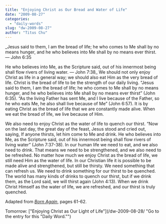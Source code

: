```yaml
---
title: "Enjoying Christ as Our Bread and Water of Life"
date: "2009-08-27"
categories: 
  - "daily-words"
slug: "dw-2009-08-27"
author: "Titus Chu"
---
```


_Jesus said to them, I am the bread of life; he who comes to Me shall by no means hunger, and he who believes into Me shall by no means ever thirst. — John 6:35

He who believes into Me, as the Scripture said, out of his innermost being shall flow rivers of living water. — John 7:38_ We should not only enjoy Christ as life in a general way; we should also eat Him as the very bread of life. Christ is the bread of life to be the strength of our daily living. “Jesus said to them, I am the bread of life; he who comes to Me shall by no means hunger, and he who believes into Me shall by no means ever thirst” (John 6:35). “As the living Father has sent Me, and I live because of the Father, so he who eats Me, he also shall live because of Me” (John 6:57). It is by eating Christ as the bread of life that we are constantly made alive. When we eat the bread of life, we live because of Him.

We also need to enjoy Christ as the water of life to quench our thirst. “Now on the last day, the great day of the feast, Jesus stood and cried out, saying, If anyone thirsts, let him come to Me and drink. He who believes into Me, as the Scripture said, out of his innermost being shall flow rivers of living water” (John 7:37-38). In our human life we need to eat, and we also need to drink. That means we need to be strengthened, and we also need to be refreshed. No matter how much we enjoy Christ as the bread of life, we still need Him as the water of life. In our Christian life it is possible to be made alive and strengthened, but still be thirsty. We need something that can refresh us. We need to drink something for our thirst to be quenched. The world has many kinds of drinks to quench our thirst, but if we drink them, as the Lord said, we will thirst again (John 4:13). When we drink Christ Himself as the water of life, we are refreshed, and our thirst is truly quenched.

Adapted from _[Born Again](/book-born-again/ "Go to the entry for this book.")_, pages 61-62.

Tomorrow: ["Enjoying Christ as Our Light of Life"](/dw-2009-08-28/ "Go to the entry for this "Daily Word."")
